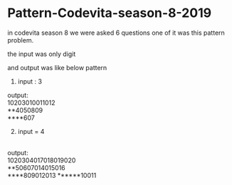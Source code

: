 # Pattern-Codevita-season-8-2019
in codevita season 8 we were asked 6 questions one of it was this pattern problem.

the input was only digit

and output was like below pattern<br>
1. input : 3 

output:<br>
10203010011012<br>
**4050809<br>
****607
<br>

2. input = 4
<br>
output:<br>
1020304017018019020<br>
**50607014015016
<br>****809012013
******10011<br>
